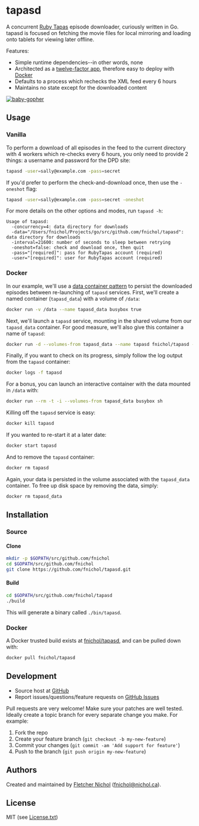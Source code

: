 # tapasd

A concurrent [Ruby Tapas][ruby_tapas] episode downloader, curiously written in Go. tapasd is focused on fetching the movie files for local mirroring and loading onto tablets for viewing later offline.

Features:

* Simple runtime dependencies--in other words, none
* Architected as a [twelve-factor app][12factor], therefore easy to deploy with [Docker][docker]
* Defaults to a process which rechecks the XML feed every 6 hours
* Maintains no state except for the downloaded content

[![baby-gopher](https://raw2.github.com/drnic/babygopher-site/gh-pages/images/babygopher-badge.png)](http://www.babygopher.org)

## Usage

### Vanilla

To perform a download of all episodes in the feed to the current directory with 4 workers which re-checks every 6 hours, you only need to provide 2 things: a username and password for the DPD site:

```sh
tapasd -user=sally@example.com -pass=secret
```

If you'd prefer to perform the check-and-download once, then use the `-oneshot` flag:

```sh
tapasd -user=sally@example.com -pass=secret -oneshot
```

For more details on the other options and modes, run `tapasd -h`:

```
Usage of tapasd:
  -concurrency=4: data directory for downloads
  -data="/Users/fnichol/Projects/go/src/github.com/fnichol/tapasd": data directory for downloads
  -interval=21600: number of seconds to sleep between retrying
  -oneshot=false: check and download once, then quit
  -pass="[required]": pass for RubyTapas account (required)
  -user="[required]": user for RubyTapas account (required)
```

### Docker

In our example, we'll use a [data container pattern](http://docs.docker.io/use/working_with_volumes/) to persist the downloaded episodes between re-launching of `tapasd` services. First, we'll create a named container (`tapasd_data`) with a volume of `/data`:

```sh
docker run -v /data --name tapasd_data busybox true
```

Next, we'll launch a `tapasd` service, mounting in the shared volume from our `tapasd_data` container. For good measure, we'll also give this container a name of `tapasd`:

```sh
docker run -d --volumes-from tapasd_data --name tapasd fnichol/tapasd -user="user@example.com" -pass="secret"
```

Finally, if you want to check on its progress, simply follow the log output from the `tapasd` container:

```sh
docker logs -f tapasd
```

For a bonus, you can launch an interactive container with the data mounted in `/data` with:

```sh
docker run --rm -t -i --volumes-from tapasd_data busybox sh
```

Killing off the `tapasd` service is easy:

```sh
docker kill tapasd
```

If you wanted to re-start it at a later date:

```sh
docker start tapasd
```

And to remove the `tapasd` container:

```sh
docker rm tapasd
```

Again, your data is persisted in the volume associated with the `tapasd_data` container. To free up disk space by removing the data, simply:

```sh
docker rm tapasd_data
```

## Installation

### Source

#### Clone

```sh
mkdir -p $GOPATH/src/github.com/fnichol
cd $GOPATH/src/github.com/fnichol
git clone https://github.com/fnichol/tapasd.git
```

#### Build

```sh
cd $GOPATH/src/github.com/fnichol/tapasd
./build
```

This will generate a binary called `./bin/tapasd`.

### Docker

A Docker trusted build exists at [fnichol/tapasd](https://index.docker.io/u/fnichol/tapasd/), and can be pulled down with:

```sh
docker pull fnichol/tapasd
```

## Development

* Source host at [GitHub][repo]
* Report issues/questions/feature requests on [GitHub Issues][issues]

Pull requests are very welcome! Make sure your patches are well tested. Ideally create a topic branch for every separate change you make. For example:

1. Fork the repo
2. Create your feature branch (`git checkout -b my-new-feature`)
3. Commit your changes (`git commit -am 'Add support for feature'`)
4. Push to the branch (`git push origin my-new-feature`)

## Authors

Created and maintained by [Fletcher Nichol][fnichol] (<fnichol@nichol.ca>).

## License

MIT (see [License.txt][license])

[fnichol]:  https://github.com/fnichol
[repo]:     https://github.com/fnichol/tapasd
[issues]:   https://github.com/fnichol/tapasd/issues
[license]:  https://github.com/fnichol/tapasd/blob/master/License.txt

[12factor]:   http://12factor.net/
[docker]:     https://www.docker.io/
[ruby_tapas]: http://www.rubytapas.com/
